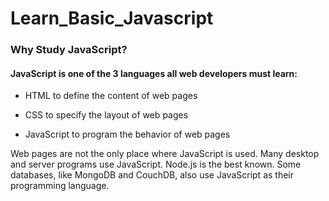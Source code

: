 # Learn_Basic_Javascript

### Why Study JavaScript?

#### JavaScript is one of the 3 languages all web developers must learn:

   - HTML to define the content of web pages

   - CSS to specify the layout of web pages

   - JavaScript to program the behavior of web pages

Web pages are not the only place where JavaScript is used. Many desktop and server programs use JavaScript. Node.js is the best known. Some databases, like MongoDB and CouchDB, also use JavaScript as their programming language.


